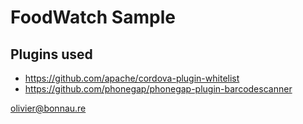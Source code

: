 # FoodWatch Sample

## Plugins used

- https://github.com/apache/cordova-plugin-whitelist
- https://github.com/phonegap/phonegap-plugin-barcodescanner



olivier@bonnau.re